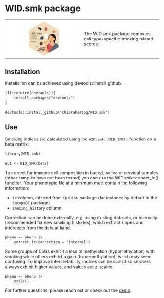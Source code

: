 # WID.smk package

<table border="0">
 <tr>
    <td width="50%"><img src="https://github.com/chiaraherzog/WID_SMK_code/blob/main/asset/widsmk.png" /></td>
    <td width="50%">The WID.smk package computes cell type-specific smoking related scores.</td>
 </tr>
</table>

## Installation

Installation can be achieved using devtools::install_github.

```{r}
if(!require(devtools)){
	install.packages("devtools")
}

devtools::install_github("chiaraherzog/WID.smk")
```

## Use

Smoking indices are calculated using the `WID.smk::WID_SMK()` function on a beta matrix:

```{r}
library(WID.smk)

out <- WID_SMK(beta)
```

To correct for immune cell composition in buccal, saliva or cervical samples (other samples have not been tested) you can use the WID.smk::correct_ic() function. Your phenotypic file at a minimum must contain the following information:

* `ic` column, inferred from `EpiDISH` package (for instance by default in the `eutopsQC` package)
* `smoking_history` column

Correction can be done externally, e.g. using existing datasets, or internally (recommended for new smoking histories), which extract slopes and intercepts from the data at hand.

```{r}
pheno <- pheno |>
	correct_ic(correction = 'internal')
```

Some groups of CpGs exhibit a loss of methylation (hypomethylation) with smoking while others exhibit a gain (hypermethylation), which may seem confusing. To improve interpretability, indices can be scaled so smokers always exhibit higher values, and values are z-scaled:

```{r}
pheno <- pheno |>
	scale()
```

For further questions, please reach out or check out the [demo](https://github.com/chiaraherzog/HEAP-demo/).